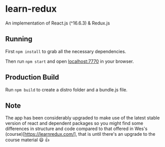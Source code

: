 # learn-redux
An implementation of React.js (^16.6.3) &amp; Redux.js

## Running

First `npm install` to grab all the necessary dependencies. 

Then run `npm start` and open <localhost:7770> in your browser.

## Production Build

Run `npm build` to create a distro folder and a bundle.js file.


## Note

The app has been considerably upgraded to make use of the latest stable version of react and dependent packages 
so you might find some differences in structure and code compared to that offered in Wes's (course)[https://learnredux.com/], that is until
there's an upgrade to the course material :smiley: :thumbsup:
